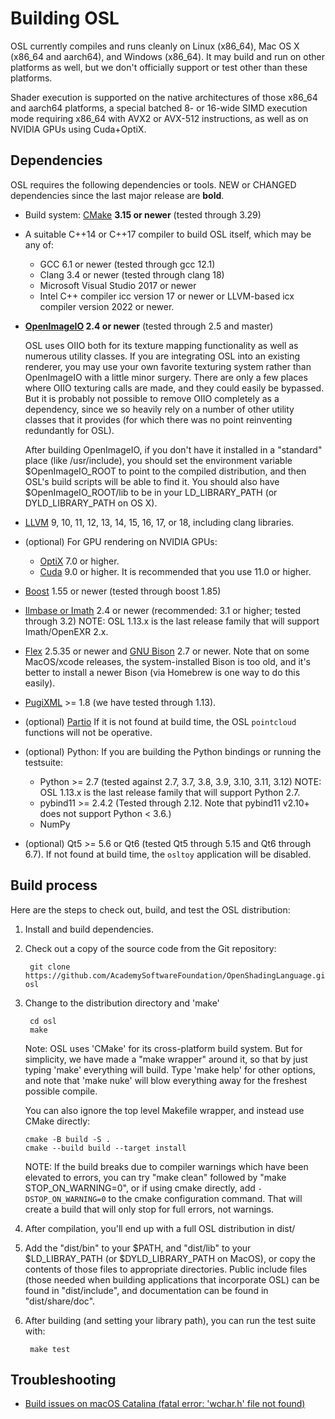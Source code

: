 <!-- SPDX-License-Identifier: CC-BY-4.0 -->
<!-- Copyright Contributors to the Open Shading Language Project. -->

Building OSL
============

OSL currently compiles and runs cleanly on Linux (x86_64), Mac OS X (x86_64
and aarch64), and Windows (x86_64). It may build and run on other platforms as
well, but we don't officially support or test other than these platforms.

Shader execution is supported on the native architectures of those x86_64 and
aarch64 platforms, a special batched 8- or 16-wide SIMD execution mode
requiring x86_64 with AVX2 or AVX-512 instructions, as well as on NVIDIA GPUs
using Cuda+OptiX.

Dependencies
------------

OSL requires the following dependencies or tools.
NEW or CHANGED dependencies since the last major release are **bold**.

* Build system: [CMake](https://cmake.org/) **3.15 or newer** (tested through 3.29)

* A suitable C++14 or C++17 compiler to build OSL itself, which may be any of:
   - GCC 6.1 or newer (tested through gcc 12.1)
   - Clang 3.4 or newer (tested through clang 18)
   - Microsoft Visual Studio 2017 or newer
   - Intel C++ compiler icc version 17 or newer or LLVM-based icx compiler
     version 2022 or newer.

* **[OpenImageIO](http://openimageio.org) 2.4 or newer** (tested through 2.5 and master)

    OSL uses OIIO both for its texture mapping functionality as well as
    numerous utility classes.  If you are integrating OSL into an existing
    renderer, you may use your own favorite texturing system rather than
    OpenImageIO with a little minor surgery.  There are only a few places
    where OIIO texturing calls are made, and they could easily be bypassed.
    But it is probably not possible to remove OIIO completely as a
    dependency, since we so heavily rely on a number of other utility classes
    that it provides (for which there was no point reinventing redundantly
    for OSL).

    After building OpenImageIO, if you don't have it installed in a
    "standard" place (like /usr/include), you should set the environment
    variable $OpenImageIO_ROOT to point to the compiled distribution, and
    then OSL's build scripts will be able to find it. You should also have
    $OpenImageIO_ROOT/lib to be in your LD_LIBRARY_PATH (or
    DYLD_LIBRARY_PATH on OS X).

* [LLVM](http://www.llvm.org) 9, 10, 11, 12, 13, 14, 15, 16, 17, or 18, including
  clang libraries.

* (optional) For GPU rendering on NVIDIA GPUs:
    * [OptiX](https://developer.nvidia.com/rtx/ray-tracing/optix) 7.0 or higher.
    * [Cuda](https://developer.nvidia.com/cuda-downloads) 9.0 or higher. It is
      recommended that you use 11.0 or higher.

* [Boost](https://www.boost.org) 1.55 or newer (tested through boost 1.85)
* [Ilmbase or Imath](https://github.com/AcademySoftwareFoundation/Imath) 2.4
   or newer (recommended: 3.1 or higher; tested through 3.2)
   NOTE: OSL 1.13.x is the last release family that will support
   Imath/OpenEXR 2.x.
* [Flex](https://github.com/westes/flex) 2.5.35 or newer and
  [GNU Bison](https://www.gnu.org/software/bison/) 2.7 or newer.
  Note that on some MacOS/xcode releases, the system-installed Bison is too
  old, and it's better to install a newer Bison (via Homebrew is one way to
  do this easily).
* [PugiXML](http://pugixml.org/) >= 1.8 (we have tested through 1.13).
* (optional) [Partio](https://www.disneyanimation.com/technology/partio.html)
  If it is not found at build time, the OSL `pointcloud` functions will not
  be operative.
* (optional) Python: If you are building the Python bindings or running the
  testsuite:
    * Python >= 2.7 (tested against 2.7, 3.7, 3.8, 3.9, 3.10, 3.11, 3.12)
      NOTE: OSL 1.13.x is the last release family that will support Python 2.7.
    * pybind11 >= 2.4.2 (Tested through 2.12. Note that pybind11 v2.10+ does
      not support Python < 3.6.)
    * NumPy
* (optional) Qt5 >= 5.6 or Qt6 (tested Qt5 through 5.15 and Qt6 through 6.7).
  If not found at build time, the `osltoy` application will be disabled.



Build process
-------------

Here are the steps to check out, build, and test the OSL distribution:

1. Install and build dependencies.

2. Check out a copy of the source code from the Git repository:

        git clone https://github.com/AcademySoftwareFoundation/OpenShadingLanguage.git osl

3. Change to the distribution directory and 'make'

        cd osl
        make

   Note: OSL uses 'CMake' for its cross-platform build system.  But for
   simplicity, we have made a "make wrapper" around it, so that by just
   typing 'make' everything will build.  Type 'make help' for other 
   options, and note that 'make nuke' will blow everything away for the
   freshest possible compile.

   You can also ignore the top level Makefile wrapper, and instead use
   CMake directly:

       cmake -B build -S .
       cmake --build build --target install

   NOTE: If the build breaks due to compiler warnings which have been elevated
   to errors, you can try "make clean" followed by "make STOP_ON_WARNING=0",
   or if using cmake directly, add `-DSTOP_ON_WARNING=0` to the cmake
   configuration command. That will create a build that will only stop for
   full errors, not warnings.

4. After compilation, you'll end up with a full OSL distribution in
   dist/

5. Add the "dist/bin" to your $PATH, and "dist/lib" to your
   $LD_LIBRAY_PATH (or $DYLD_LIBRARY_PATH on MacOS), or copy the contents
   of those files to appropriate directories.  Public include files
   (those needed when building applications that incorporate OSL)
   can be found in "dist/include", and documentation can be found
   in "dist/share/doc".

6. After building (and setting your library path), you can run the
   test suite with:

        make test
        
Troubleshooting
----------------

- [Build issues on macOS Catalina (fatal error: 'wchar.h' file not found)](https://github.com/AcademySoftwareFoundation/OpenShadingLanguage/issues/1055#issuecomment-581920327)
